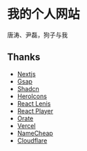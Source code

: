 # 我的个人网站

唐涛、尹磊，狗子与我

## Thanks

- [Nextjs](https://nextjs.org/)
- [Gsap](https://gsap.com/)
- [Shadcn](https://ui.shadcn.com/docs/installation/next)
- [HeroIcons](https://heroicons.com/outline)
- [React Lenis](https://github.com/darkroomengineering/lenis/blob/main/packages/react/README.md)
- [React Player]()
- [Orate]()
- [Vercel](https://vercel.com/yinleis-projects/yinlei-tangtao)
- [NameCheap](https://www.namecheap.com/)
- [Cloudflare](https://www.cloudflare.com/zh-cn/)
